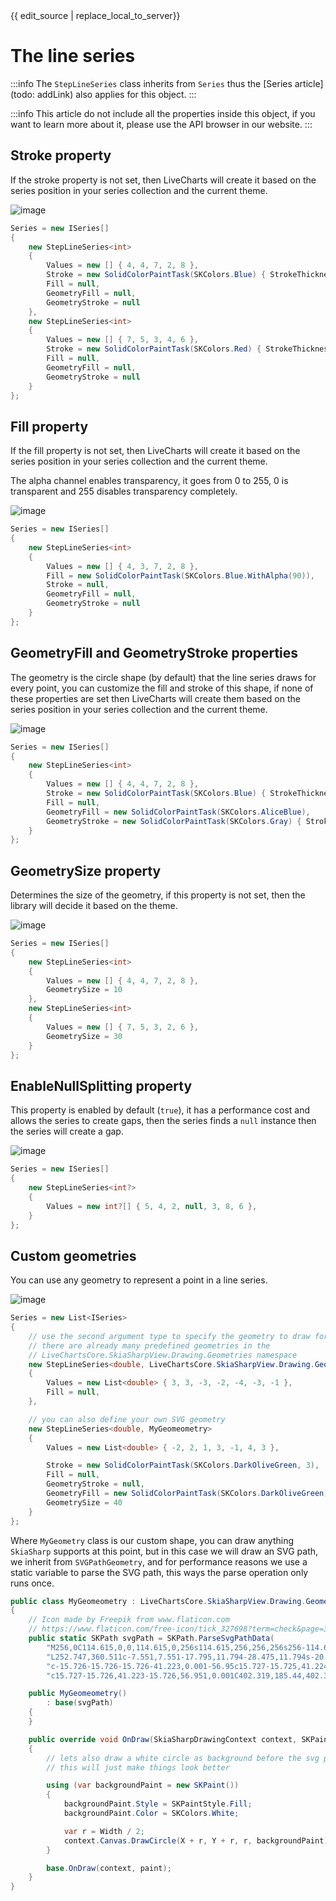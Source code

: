 <div id="edit-this-article-source">
    {{ edit_source | replace_local_to_server}}
</div>

# The line series

:::info
The `StepLineSeries` class inherits from `Series` thus the [Series article](todo: addLink) also applies for this object.
:::

:::info
This article do not include all the properties inside this object, if you want to learn more about it, please use the 
API browser in our website.
:::

## Stroke property

If the stroke property is not set, then LiveCharts will create it based on the series position in your series collection
and the current theme.

![image](https://raw.githubusercontent.com/beto-rodriguez/LiveCharts2/master/docs/_assets/stepstroke.png)

``` c#
Series = new ISeries[]
{
    new StepLineSeries<int>
    {
        Values = new [] { 4, 4, 7, 2, 8 },
        Stroke = new SolidColorPaintTask(SKColors.Blue) { StrokeThickness = 4 },
        Fill = null,
        GeometryFill = null,
        GeometryStroke = null
    },
    new StepLineSeries<int>
    {
        Values = new [] { 7, 5, 3, 4, 6 },
        Stroke = new SolidColorPaintTask(SKColors.Red) { StrokeThickness = 8 },
        Fill = null,
        GeometryFill = null,
        GeometryStroke = null
    }
};
```

## Fill property

If the fill property is not set, then LiveCharts will create it based on the series position in your series collection
and the current theme.

The alpha channel enables transparency, it goes from 0 to 255, 0 is transparent and 255 disables transparency completely.

![image](https://raw.githubusercontent.com/beto-rodriguez/LiveCharts2/master/docs/_assets/stepfill.png)

``` c#
Series = new ISeries[]
{
    new StepLineSeries<int>
    {
        Values = new [] { 4, 3, 7, 2, 8 },
        Fill = new SolidColorPaintTask(SKColors.Blue.WithAlpha(90)),
        Stroke = null,
        GeometryFill = null,
        GeometryStroke = null
    }
};
```

## GeometryFill and GeometryStroke properties

The geometry is the circle shape (by default) that the line series draws for every point, you can customize
the fill and stroke of this shape, if none of these properties are set then LiveCharts will create them based on 
the series position in your series collection and the current theme.

![image](https://raw.githubusercontent.com/beto-rodriguez/LiveCharts2/master/docs/_assets/stepgeometrystrokefill.png)

``` c#
Series = new ISeries[]
{
    new StepLineSeries<int>
    {
        Values = new [] { 4, 4, 7, 2, 8 },
        Stroke = new SolidColorPaintTask(SKColors.Blue) { StrokeThickness = 4 },
        Fill = null,
        GeometryFill = new SolidColorPaintTask(SKColors.AliceBlue),
        GeometryStroke = new SolidColorPaintTask(SKColors.Gray) { StrokeThickness = 4 }
    }
};
```

## GeometrySize property

Determines the size of the geometry, if this property is not set, then the library will decide it based on the theme.

![image](https://raw.githubusercontent.com/beto-rodriguez/LiveCharts2/master/docs/_assets/stepgeometrysize.png)

``` c#
Series = new ISeries[]
{
    new StepLineSeries<int>
    {
        Values = new [] { 4, 4, 7, 2, 8 },
        GeometrySize = 10
    },
    new StepLineSeries<int>
    {
        Values = new [] { 7, 5, 3, 2, 6 },
        GeometrySize = 30
    }
};
```

## EnableNullSplitting property

This property is enabled by default (`true`), it has a performance cost and allows the series to create gaps, then the
series finds a `null` instance then the series will create a gap.

![image](https://raw.githubusercontent.com/beto-rodriguez/LiveCharts2/master/docs/_assets/stepnullsplit.png)

``` c#
Series = new ISeries[]
{
    new StepLineSeries<int?>
    {
        Values = new int?[] { 5, 4, 2, null, 3, 8, 6 },
    }
};
```

## Custom geometries

You can use any geometry to represent a point in a line series.

![image](https://raw.githubusercontent.com/beto-rodriguez/LiveCharts2/master/docs/_assets/stepcustom.png)

``` c#
Series = new List<ISeries>
{
    // use the second argument type to specify the geometry to draw for every point
    // there are already many predefined geometries in the
    // LiveChartsCore.SkiaSharpView.Drawing.Geometries namespace
    new StepLineSeries<double, LiveChartsCore.SkiaSharpView.Drawing.Geometries.RectangleGeometry>
    {
        Values = new List<double> { 3, 3, -3, -2, -4, -3, -1 },
        Fill = null,
    },

    // you can also define your own SVG geometry
    new StepLineSeries<double, MyGeomeometry>
    {
        Values = new List<double> { -2, 2, 1, 3, -1, 4, 3 },

        Stroke = new SolidColorPaintTask(SKColors.DarkOliveGreen, 3),
        Fill = null,
        GeometryStroke = null,
        GeometryFill = new SolidColorPaintTask(SKColors.DarkOliveGreen),
        GeometrySize = 40
    }
};
```

Where `MyGeometry` class is our custom shape, you can draw anything `SkiaSharp` supports at this point,
but in this case we will draw an SVG path, we inherit from `SVGPathGeometry`, and for performance reasons
we use a static variable to parse the SVG path, this ways the parse operation only runs once.

``` c#
public class MyGeomeometry : LiveChartsCore.SkiaSharpView.Drawing.Geometries.SVGPathGeometry
{
    // Icon made by Freepik from www.flaticon.com
    // https://www.flaticon.com/free-icon/tick_327698?term=check&page=3&position=83&page=3&position=83&related_id=327698&origin=search
    public static SKPath svgPath = SKPath.ParseSvgPathData(
        "M256,0C114.615,0,0,114.615,0,256s114.615,256,256,256s256-114.615,256-256S397.385,0,256,0z M386.594,226.664    " +
        "L252.747,360.511c-7.551,7.551-17.795,11.794-28.475,11.794s-20.923-4.243-28.475-11.795l-70.388-70.389    " +
        "c-15.726-15.726-15.726-41.223,0.001-56.95c15.727-15.725,41.224-15.726,56.95,0.001l41.913,41.915l105.371-105.371    " +
        "c15.727-15.726,41.223-15.726,56.951,0.001C402.319,185.44,402.319,210.938,386.594,226.664z");

    public MyGeomeometry()
        : base(svgPath)
    {
    }

    public override void OnDraw(SkiaSharpDrawingContext context, SKPaint paint)
    {
        // lets also draw a white circle as background before the svg path is drawn
        // this will just make things look better

        using (var backgroundPaint = new SKPaint())
        {
            backgroundPaint.Style = SKPaintStyle.Fill;
            backgroundPaint.Color = SKColors.White;

            var r = Width / 2;
            context.Canvas.DrawCircle(X + r, Y + r, r, backgroundPaint);
        }

        base.OnDraw(context, paint);
    }
}
```